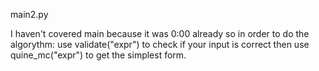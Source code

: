 main2.py

I haven't covered main because it was 0:00 already so in order to do the algorythm:
use validate("expr") to check if your input is correct
then use quine_mc("expr") to get the simplest form.
